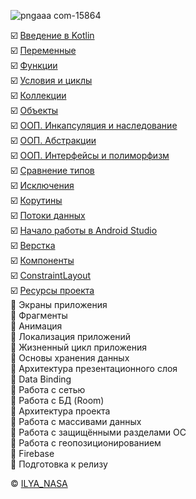![pngaaa com-15864](https://github.com/ILYA-NASA/Android-basic/assets/99810114/941eb7d4-655d-40a0-b26e-98b1af017323)

:ballot_box_with_check: [Введение в Kotlin](https://github.com/ILYA-NASA/Android-basic/tree/master/03_HelloKotlin/README.md)  
:ballot_box_with_check: [Переменные](https://github.com/ILYA-NASA/Android-basic/tree/master/04_Variables_types/README.md)  
:ballot_box_with_check: [Функции](https://github.com/ILYA-NASA/Android-basic/tree/master/05_Functions/README.md)  
:ballot_box_with_check: [Условия и циклы](https://github.com/ILYA-NASA/Android-basic/tree/master/06_Conditional_Expressions_Loops/README.md)  
:ballot_box_with_check: [Коллекции](https://github.com/ILYA-NASA/Android-basic/tree/master/07_Collections/README.md)  
:ballot_box_with_check: [Объекты](https://github.com/ILYA-NASA/Android-basic/tree/master/08_ClassesAndObjects/README.md)  
:ballot_box_with_check: [ООП. Инкапсуляция и наследование](https://github.com/ILYA-NASA/Android-basic/tree/master/09_OOP1/README.md)  
:ballot_box_with_check: [ООП. Абстракции](https://github.com/ILYA-NASA/Android-basic/tree/master/10_OOP2/README.md)  
:ballot_box_with_check: [ООП. Интерфейсы и полиморфизм](https://github.com/ILYA-NASA/Android-basic/tree/master/11_OOP3/README.md)  
:ballot_box_with_check: [Сравнение типов](https://github.com/ILYA-NASA/Android-basic/tree/master/12_Generics_And_Utility_Classes/README.md)  
:ballot_box_with_check: [Исключения](https://github.com/ILYA-NASA/Android-basic/tree/master/13_Exceptions/README.md)  
:ballot_box_with_check: [Корутины](https://github.com/ILYA-NASA/Android-basic/tree/master/14_Coroutines/README.md)  
:ballot_box_with_check: [Потоки данных](https://github.com/ILYA-NASA/Android-basic/tree/master/15_Flow/README.md)  
:ballot_box_with_check: [Начало работы в Android Studio](https://github.com/ILYA-NASA/Android-basic/tree/master/16_HelloAndroid/README.md)  
:ballot_box_with_check: [Верстка](https://github.com/ILYA-NASA/Android-basic/blob/master/17_Layout/README.md)  
:ballot_box_with_check: [Компоненты](https://github.com/ILYA-NASA/Android-basic/tree/master/18_Components/README.md)  
:ballot_box_with_check: [ConstraintLayout](https://github.com/ILYA-NASA/Android-basic/blob/master/19_Constraint/README.md)  
:ballot_box_with_check: [Ресурсы проекта](https://github.com/ILYA-NASA/Android-basic/blob/master/20_Quiz_resources/README.md)  
:white_square_button: Экраны приложения  
:white_square_button: Фрагменты  
:white_square_button: Анимация  
:white_square_button: Локализация приложений  
:white_square_button: Жизненный цикл приложения  
:white_square_button: Основы хранения данных  
:white_square_button: Архитектура презентационного слоя  
:white_square_button: Data Binding  
:white_square_button: Работа с сетью  
:white_square_button: Работа с БД (Room)  
:white_square_button: Архитектура проекта  
:white_square_button: Работа с массивами данных  
:white_square_button: Работа с защищёнными разделами ОС  
:white_square_button: Работа с геопозиционированием  
:white_square_button: Firebase  
:white_square_button: Подготовка к релизу  

© [ILYA_NASA](https://taplink.cc/il.nasa)
